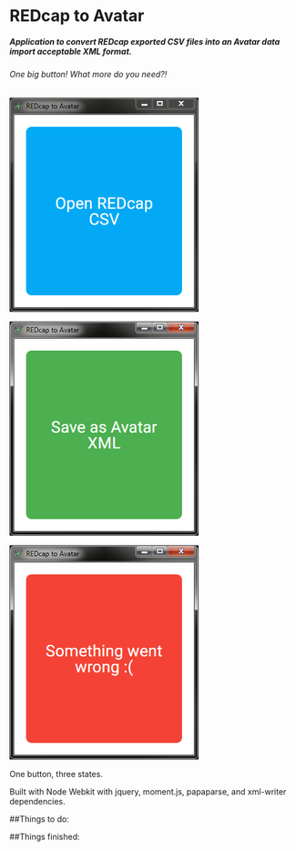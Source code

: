 # REDcap to Avatar

##### Application to convert REDcap exported CSV files into an Avatar data import acceptable XML format.

###### One big button! What more do you need?!

![alt-text](https://raw.githubusercontent.com/JimmySticks2001/redcap_to_avatar/master/for_github/1.PNG)

![alt-text](https://raw.githubusercontent.com/JimmySticks2001/redcap_to_avatar/master/for_github/2.PNG)

![alt-text](https://raw.githubusercontent.com/JimmySticks2001/redcap_to_avatar/master/for_github/3.PNG)

One button, three states.

Built with Node Webkit with jquery, moment.js, papaparse, and xml-writer dependencies.


##Things to do:

##Things finished:
